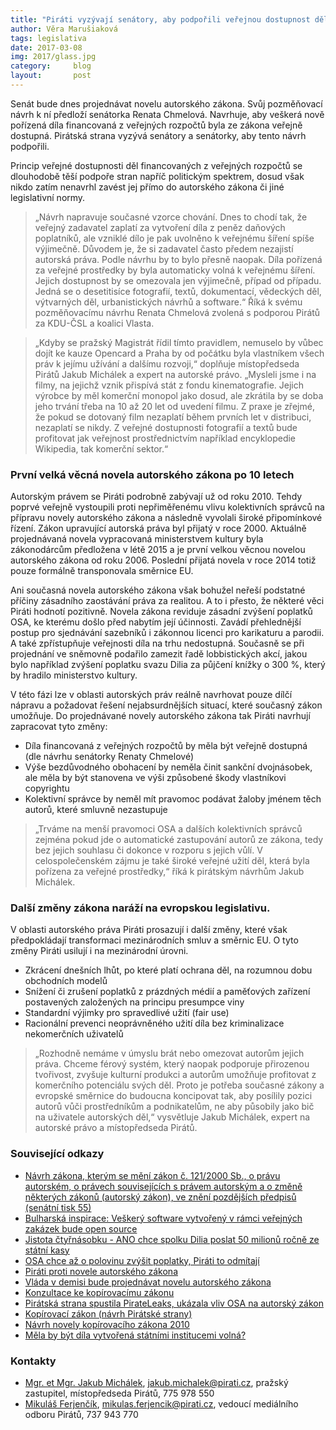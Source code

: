 ```yaml
---
title: "Piráti vyzývají senátory, aby podpořili veřejnou dostupnost děl placených z veřejných rozpočtů"
author: Věra Marušiaková
tags: legislativa
date: 2017-03-08
img: 2017/glass.jpg
category:     blog
layout:       post
---
```


Senát bude dnes projednávat novelu autorského zákona. Svůj pozměňovací návrh k ní předloží senátorka Renata Chmelová. Navrhuje, aby veškerá nově pořízená díla financovaná z veřejných rozpočtů byla ze zákona veřejně dostupná. Pirátská strana vyzývá senátory a senátorky, aby tento návrh podpořili.

Princip veřejné dostupnosti děl financovaných z veřejných rozpočtů se dlouhodobě těší podpoře stran napříč politickým spektrem, dosud však nikdo zatím nenavrhl zavést jej přímo do autorského zákona či jiné legislativní normy.

> „Návrh napravuje současné vzorce chování. Dnes to chodí tak, že veřejný zadavatel zaplatí za vytvoření díla z peněz daňových poplatníků, ale vzniklé dílo je pak uvolněno k veřejnému šíření spíše výjimečně. Důvodem je, že si zadavatel často předem nezajistí autorská práva. Podle návrhu by to bylo přesně naopak. Díla pořízená za veřejné prostředky by byla automaticky volná k veřejnému šíření. Jejich dostupnost by se omezovala jen výjimečně, případ od případu. Jedná se o desetitisíce fotografií, textů, dokumentací, vědeckých děl, výtvarných děl, urbanistických návrhů a software.“ Říká k svému pozměňovacímu návrhu Renata Chmelová zvolená s podporou Pirátů za KDU-ČSL a koalici Vlasta.

> „Kdyby se pražský Magistrát řídil tímto pravidlem, nemuselo by vůbec dojít ke kauze Opencard a Praha by od počátku byla vlastníkem všech práv k jejímu užívání a dalšímu rozvoji,“ doplňuje místopředseda Pirátů Jakub Michálek a expert na autorské právo. „Mysleli jsme i na filmy, na jejichž vznik přispívá stát z fondu kinematografie. Jejich výrobce by měl komerční monopol jako dosud, ale zkrátila by se doba jeho trvání třeba na 10 až 20 let od uvedení filmu. Z praxe je zřejmé, že pokud se dotovaný film nezaplatí během prvních let v distribuci, nezaplatí se nikdy. Z veřejné dostupnosti fotografií a textů bude profitovat jak veřejnost prostřednictvím například encyklopedie Wikipedia, tak komerční sektor.“

### První velká věcná novela autorského zákona po 10 letech

Autorským právem se Piráti podrobně zabývají už od roku 2010. Tehdy poprvé veřejně vystoupili proti nepřiměřenému vlivu kolektivních správců na přípravu novely autorského zákona a následně vyvolali široké připomínkové řízení. Zákon upravující autorská práva byl přijatý v roce 2000. Aktuálně projednávaná novela vypracovaná ministerstvem kultury byla zákonodárcům předložena v létě 2015 a je první velkou věcnou novelou autorského zákona od roku 2006. Poslední přijatá novela v roce 2014 totiž pouze formálně transponovala směrnice EU.

Ani současná novela autorského zákona však bohužel neřeší podstatné příčiny zásadního zaostávání práva za realitou. A to i přesto, že některé věci Piráti hodnotí pozitivně. Novela zákona reviduje zásadní zvýšení poplatků OSA, ke kterému došlo před nabytím její účinnosti. Zavádí přehlednější postup pro sjednávání sazebníků i zákonnou licenci pro karikaturu a parodii. A také zpřístupňuje veřejnosti díla na trhu nedostupná. Současně se při projednání ve sněmovně podařilo zamezit řadě lobbistických akcí, jakou bylo například zvýšení poplatku svazu Dilia za půjčení knížky o 300 %, který by hradilo ministerstvo kultury.

V této fázi lze v oblasti autorských práv reálně navrhovat pouze dílčí nápravu a požadovat řešení nejabsurdnějších situací, které současný zákon umožňuje. Do projednávané novely autorského zákona tak Piráti navrhují zapracovat tyto změny:

* Díla financovaná z veřejných rozpočtů by měla být veřejně dostupná (dle návrhu senátorky Renaty Chmelové)
* Výše bezdůvodného obohacení by neměla činit sankční dvojnásobek, ale měla by být stanovena ve výši způsobené škody vlastníkovi copyrightu
* Kolektivní správce by neměl mít pravomoc podávat žaloby jménem těch autorů, které smluvně nezastupuje

> „Trváme na menší pravomoci OSA a dalších kolektivních správců zejména pokud jde o automatické zastupování autorů ze zákona, tedy bez jejich souhlasu či dokonce v rozporu s jejich vůlí. V celospolečenském zájmu je také široké veřejné užití děl, která byla pořízena za veřejné prostředky,“ říká k pirátským návrhům Jakub Michálek.

### Další změny zákona naráží na evropskou legislativu.

V oblasti autorského práva Piráti prosazují i další změny, které však předpokládají transformaci mezinárodních smluv a směrnic EU. O tyto změny Piráti usilují i na mezinárodní úrovni.

* Zkrácení dnešních lhůt, po které platí ochrana děl, na rozumnou dobu obchodních modelů
* Snížení či zrušení poplatků z prázdných médií a paměťových zařízení postavených založených na principu presumpce viny
* Standardní výjimky pro spravedlivé užití (fair use)
* Racionální prevenci neoprávněného užití díla bez kriminalizace nekomerčních uživatelů

> „Rozhodně nemáme v úmyslu brát nebo omezovat autorům jejich práva. Chceme férový systém, který naopak podporuje přirozenou tvořivost, zvyšuje kulturní produkci a autorům umožňuje profitovat z komerčního potenciálu svých děl. Proto je potřeba současné zákony a evropské směrnice do budoucna koncipovat tak, aby posílily pozici autorů vůči prostředníkům a podnikatelům, ne aby působily jako bič na uživatele autorských děl,“ vysvětluje Jakub Michálek, expert na autorské právo a místopředseda Pirátů.

### Související odkazy

* [Návrh zákona, kterým se mění zákon č. 121/2000 Sb., o právu autorském, o právech souvisejících s právem autorským a o změně některých zákonů (autorský zákon), ve znění pozdějších předpisů (senátní tisk 55)](http://www.senat.cz/xqw/webdav/pssenat/original/82908/69600)
* [Bulharská inspirace: Veškerý software vytvořený v rámci veřejných zakázek bude open source](https://www.pirati.cz/tiskove-zpravy/bulharska_inspirace_veskery_software_vytvoreny_v_ramci_verejnych_zakazek_bude_open_source)
* [Jistota čtyřnásobku - ANO chce spolku Dilia poslat 50 milionů ročně ze státní kasy](https://www.pirati.cz/tiskove-zpravy/jistota_ctyrnasobku_-_ano_chce_spolku_dilia_poslat_50_milionu_rocne_ze_statni_kasy)
* [OSA chce až o polovinu zvýšit poplatky, Piráti to odmítají](https://www.pirati.cz/tiskove-zpravy/osa_chce_az_o_polovinu_zvysit_poplatky_pirati_to_odmitaji)
* [Piráti proti novele autorského zákona](https://www.pirati.cz/tiskove-zpravy/pirati_proti_novele_autorskeho_zakona_vadi_jim_vysoke_pokuty_a_vymahani_plateb_i_za_nezastupovane_autory)
* [Vláda v demisi bude projednávat novelu autorského zákona](https://www.pirati.cz/tiskove-zpravy/vlada_v_demisi_bude_projednavat_novelu_autorskeho_zakona)
* [Konzultace ke kopírovacímu zákonu](https://www.pirati.cz/kci/cons/kozak)
* [Pirátská strana spustila PirateLeaks, ukázala vliv OSA na autorský zákon](http://zpravy.idnes.cz/piratska-strana-spustila-pirateleaks-ukazala-vliv-osa-na-autorsky-zakon-1q6-/domaci.aspx?c=A101221_165539_domaci_jj)
* [Kopírovací zákon (návrh Pirátské strany)](https://www.pirati.cz/kci/zpuv)
* [Návrh novely kopírovacího zákona 2010](https://www.pirati.cz/kci/antiosa)
* [Měla by být díla vytvořená státními institucemi volná?](http://diit.cz/clanek/volby-2010-mela-by-byt-dila-vytvorena-statnimi-institucemi-volna-910)

### Kontakty

* [Mgr. et Mgr. Jakub Michálek](https://www.pirati.cz/lide/jakub_michalek), [jakub.michalek@pirati.cz](jakub.michalek@pirati.cz), pražský zastupitel, místopředseda Pirátů, 775 978 550
* [Mikuláš Ferjenčík](https://www.pirati.cz/lide/mikulas_ferjencik), [mikulas.ferjencik@pirati.cz](mikulas.ferjencik@pirati.cz), vedoucí mediálního odboru Pirátů, 737 943 770
